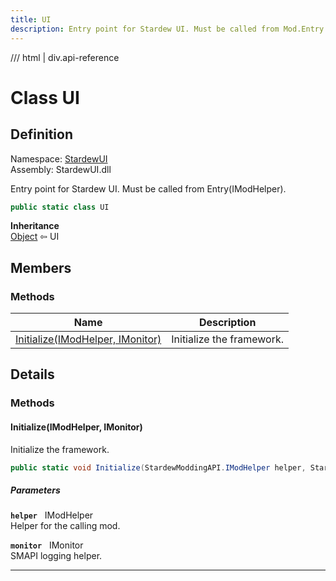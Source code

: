 ```yaml
---
title: UI
description: Entry point for Stardew UI. Must be called from Mod.Entry.
---
```


<link rel="stylesheet" href="/StardewUI/stylesheets/reference.css" />

/// html | div.api-reference

# Class UI

## Definition

<div class="api-definition" markdown>

Namespace: [StardewUI](index.md)  
Assembly: StardewUI.dll  

</div>

Entry point for Stardew UI. Must be called from Entry(IModHelper).

```cs
public static class UI
```

**Inheritance**  
[Object](https://learn.microsoft.com/en-us/dotnet/api/system.object) ⇦ UI

## Members

### Methods

 | Name | Description |
| --- | --- |
| [Initialize(IModHelper, IMonitor)](#initializeimodhelper-imonitor) | Initialize the framework. | 

## Details

### Methods

#### Initialize(IModHelper, IMonitor)

Initialize the framework.

```cs
public static void Initialize(StardewModdingAPI.IModHelper helper, StardewModdingAPI.IMonitor monitor);
```

##### Parameters

**`helper`** &nbsp; IModHelper  
Helper for the calling mod.

**`monitor`** &nbsp; IMonitor  
SMAPI logging helper.

-----

